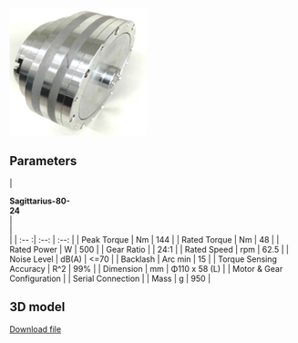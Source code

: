 ![mkdocs](../img/Sagittarius.png)
## **Parameters**
| <div style="width: 80pt">**Sagittarius-80-24**</div> | <div style="width: 20pt"></div> | <div style="width: 80pt"></div> |
| :-- :| :--: | :--: |
| Peak Torque | Nm | 144 |
| Rated Torque | Nm | 48 |
| Rated Power | W | 500 |
| Gear Ratio | | 24:1 |
| Rated Speed | rpm | 62.5 |
| Noise Level | dB(A) | <=70 |
| Backlash | Arc min | 15 |
| Torque Sensing Accuracy | R^2 | 99% |
| Dimension | mm | Φ110 x 58 (L) |
| Motor & Gear Configuration | | Serial Connection |
| Mass | g | 950 |

## **3D model**
[Download file](../download/Sagittarius-80-2436.STEP)
